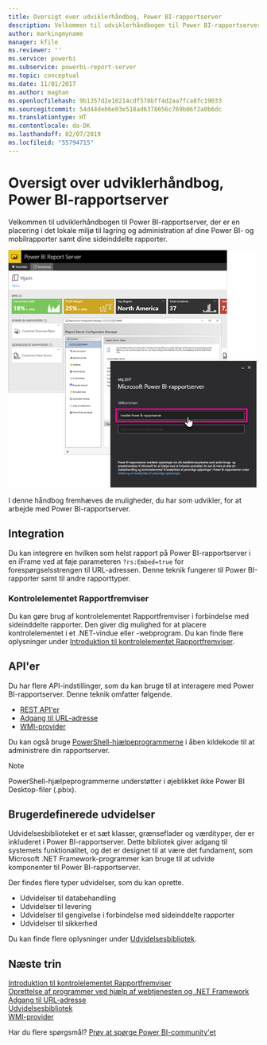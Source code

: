 ```yaml
---
title: Oversigt over udviklerhåndbog, Power BI-rapportserver
description: Velkommen til udviklerhåndbogen til Power BI-rapportserver, der er en placering i det lokale miljø til lagring og administration af dine Power BI- og mobilrapporter samt dine sideinddelte rapporter.
author: markingmyname
manager: kfile
ms.reviewer: ''
ms.service: powerbi
ms.subservice: powerbi-report-server
ms.topic: conceptual
ms.date: 11/01/2017
ms.author: maghan
ms.openlocfilehash: 9b1357d2e10214cdf578bff4d2aa7fca8fc19033
ms.sourcegitcommit: 54d44deb6e03e518ad6378656c769b06f2a0b6dc
ms.translationtype: HT
ms.contentlocale: da-DK
ms.lasthandoff: 02/07/2019
ms.locfileid: "55794715"
---
```

# <a name="developer-handbook-overview-power-bi-report-server"></a>Oversigt over udviklerhåndbog, Power BI-rapportserver
Velkommen til udviklerhåndbogen til Power BI-rapportserver, der er en placering i det lokale miljø til lagring og administration af dine Power BI- og mobilrapporter samt dine sideinddelte rapporter.

![](media/developer-handbook-overview/admin-handbook.png)

I denne håndbog fremhæves de muligheder, du har som udvikler, for at arbejde med Power BI-rapportserver.

## <a name="embedding"></a>Integration
Du kan integrere en hvilken som helst rapport på Power BI-rapportserver i en iFrame ved at føje parameteren `?rs:Embed=true` for forespørgselsstrengen til URL-adressen. Denne teknik fungerer til Power BI-rapporter samt til andre rapporttyper.

### <a name="report-viewer-control"></a>Kontrolelementet Rapportfremviser
Du kan gøre brug af kontrolelementet Rapportfremviser i forbindelse med sideinddelte rapporter. Den giver dig mulighed for at placere kontrolelementet i et .NET-vindue eller -webprogram. Du kan finde flere oplysninger under [Introduktion til kontrolelementet Rapportfremviser](https://docs.microsoft.com/sql/reporting-services/application-integration/integrating-reporting-services-using-reportviewer-controls-get-started).

## <a name="apis"></a>API'er
Du har flere API-indstillinger, som du kan bruge til at interagere med Power BI-rapportserver. Denne teknik omfatter følgende.

* [REST API'er](rest-api.md)
* [Adgang til URL-adresse](https://docs.microsoft.com/sql/reporting-services/url-access-ssrs)
* [WMI-provider](https://docs.microsoft.com/sql/reporting-services/wmi-provider-library-reference/reporting-services-wmi-provider-library-reference-ssrs)

Du kan også bruge [PowerShell-hjælpeprogrammerne](https://github.com/Microsoft/ReportingServicesTools) i åben kildekode til at administrere din rapportserver.

> [!NOTE]
> PowerShell-hjælpeprogrammerne understøtter i øjeblikket ikke Power BI Desktop-filer (.pbix).
> 
> 

## <a name="custom-extensions"></a>Brugerdefinerede udvidelser
Udvidelsesbiblioteket er et sæt klasser, grænseflader og værdityper, der er inkluderet i Power BI-rapportserver. Dette bibliotek giver adgang til systemets funktionalitet, og det er designet til at være det fundament, som Microsoft .NET Framework-programmer kan bruge til at udvide komponenter til Power BI-rapportserver.

Der findes flere typer udvidelser, som du kan oprette.

* Udvidelser til databehandling
* Udvidelser til levering
* Udvidelser til gengivelse i forbindelse med sideinddelte rapporter
* Udvidelser til sikkerhed

Du kan finde flere oplysninger under [Udvidelsesbibliotek](https://docs.microsoft.com/sql/reporting-services/extensions/reporting-services-extension-library).

## <a name="next-steps"></a>Næste trin
[Introduktion til kontrolelementet Rapportfremviser](https://docs.microsoft.com/sql/reporting-services/application-integration/integrating-reporting-services-using-reportviewer-controls-get-started)  
[Oprettelse af programmer ved hjælp af webtjenesten og .NET Framework](https://docs.microsoft.com/sql/reporting-services/report-server-web-service/net-framework/building-applications-using-the-web-service-and-the-net-framework)  
[Adgang til URL-adresse](https://docs.microsoft.com/sql/reporting-services/url-access-ssrs)  
[Udvidelsesbibliotek](https://docs.microsoft.com/sql/reporting-services/extensions/reporting-services-extension-library)  
[WMI-provider](https://docs.microsoft.com/sql/reporting-services/wmi-provider-library-reference/reporting-services-wmi-provider-library-reference-ssrs)

Har du flere spørgsmål? [Prøv at spørge Power BI-community'et](https://community.powerbi.com/)

